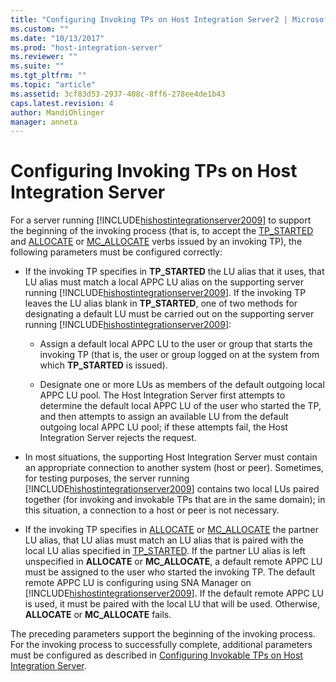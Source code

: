 ```yaml
---
title: "Configuring Invoking TPs on Host Integration Server2 | Microsoft Docs"
ms.custom: ""
ms.date: "10/13/2017"
ms.prod: "host-integration-server"
ms.reviewer: ""
ms.suite: ""
ms.tgt_pltfrm: ""
ms.topic: "article"
ms.assetid: 3cf83d53-2937-408c-8ff6-278ee4de1b43
caps.latest.revision: 4
author: MandiOhlinger
manager: anneta
---
```

# Configuring Invoking TPs on Host Integration Server
For a server running [!INCLUDE[hishostintegrationserver2009](../core/includes/hishostintegrationserver2009-md.md)] to support the beginning of the invoking process (that is, to accept the [TP_STARTED](../Topic/TP_STARTED1.md) and [ALLOCATE](../Topic/ALLOCATE1.md) or [MC_ALLOCATE](../Topic/MC_ALLOCATE1.md) verbs issued by an invoking TP), the following parameters must be configured correctly:  
  
-   If the invoking TP specifies in **TP_STARTED** the LU alias that it uses, that LU alias must match a local APPC LU alias on the supporting server running [!INCLUDE[hishostintegrationserver2009](../core/includes/hishostintegrationserver2009-md.md)]. If the invoking TP leaves the LU alias blank in **TP_STARTED**, one of two methods for designating a default LU must be carried out on the supporting server running [!INCLUDE[hishostintegrationserver2009](../core/includes/hishostintegrationserver2009-md.md)]:  
  
    -   Assign a default local APPC LU to the user or group that starts the invoking TP (that is, the user or group logged on at the system from which **TP_STARTED** is issued).  
  
    -   Designate one or more LUs as members of the default outgoing local APPC LU pool. The Host Integration Server first attempts to determine the default local APPC LU of the user who started the TP, and then attempts to assign an available LU from the default outgoing local APPC LU pool; if these attempts fail, the Host Integration Server rejects the request.  
  
-   In most situations, the supporting Host Integration Server must contain an appropriate connection to another system (host or peer). Sometimes, for testing purposes, the server running [!INCLUDE[hishostintegrationserver2009](../core/includes/hishostintegrationserver2009-md.md)] contains two local LUs paired together (for invoking and invokable TPs that are in the same domain); in this situation, a connection to a host or peer is not necessary.  
  
-   If the invoking TP specifies in [ALLOCATE](../Topic/ALLOCATE1.md) or [MC_ALLOCATE](../Topic/MC_ALLOCATE1.md) the partner LU alias, that LU alias must match an LU alias that is paired with the local LU alias specified in [TP_STARTED](../Topic/TP_STARTED1.md). If the partner LU alias is left unspecified in **ALLOCATE** or **MC_ALLOCATE**, a default remote APPC LU must be assigned to the user who started the invoking TP. The default remote APPC LU is configuring using SNA Manager on [!INCLUDE[hishostintegrationserver2009](../core/includes/hishostintegrationserver2009-md.md)]. If the default remote APPC LU is used, it must be paired with the local LU that will be used. Otherwise, **ALLOCATE** or **MC_ALLOCATE** fails.  
  
 The preceding parameters support the beginning of the invoking process. For the invoking process to successfully complete, additional parameters must be configured as described in [Configuring Invokable TPs on Host Integration Server](../core/configuring-invokable-tps-on-host-integration-server.md).